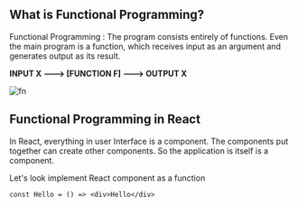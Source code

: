 ## What is Functional Programming?

Functional Programming : The program consists entirely of functions. Even the main program is a function, which receives input as an argument and generates output as its result.

**INPUT X ---> [FUNCTION F] ---> OUTPUT X**

![fn](https://user-images.githubusercontent.com/6918020/103411907-aa58f180-4b98-11eb-8a23-a5af731c7bfe.png)

## Functional Programming in React

In React, everything in user Interface is a component. The components put together can create other components. So the application is itself is a component.

Let's look implement React component as a function

`const Hello = () => <div>Hello</div>`
